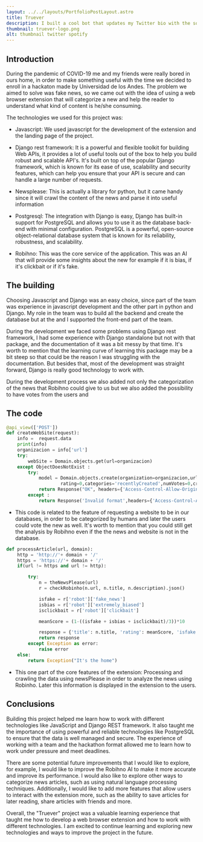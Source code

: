 ```yaml
---
layout: ../../layouts/PortfolioPostLayout.astro
title: Truever
description: I built a cool bot that updates my Twitter bio with the song I'm currently playing on Spotify using Node.js, Express, Twitter and Spotify APIs!
thumbnail: truever-logo.png
alt: thumbnail twitter spotify
---
```


## Introduction

During the pandemic of COVID-19 me and my friends were really bored in ours home, in order to make something useful with the time we decided to enroll in a hackaton made by Universidad de los Andes. The problem we aimed to solve was fake news, so we came out with the idea of using a web browser extension that will categorize a new and help the reader to understand what kind of content is he/she consuming.

The technologies we used for this project was:

- Javascript: We used javascript for the development of the extension and the landing page of the project.

- Django rest framework: It is a powerful and flexible toolkit for building Web APIs, it provides a lot of useful tools out of the box to help you build robust and scalable API's. It's built on top of the popular Django framework, which is known for its ease of use, scalability and security features, which can help you ensure that your API is secure and can handle a large number of requests.

- Newsplease: This is actually a library for python, but it came handy since it will crawl the content of the news and parse it into useful information

- Postgresql: The integration with Django is easy, Django has built-in support for PostgreSQL and allows you to use it as the database back-end with minimal configuration. PostgreSQL is a powerful, open-source object-relational database system that is known for its reliability, robustness, and scalability.

- Robihno: This was the core service of the application. This was an AI that will provide some insights about the new for example if it is bias, if it's clickbait or if it's fake.

## The building

Choosing Javascript and Django was an easy choice, since part of the team was experience in javascript development and the other part in python and Django. My role in the team was to build all the backend and create the database but at the and I supported the front-end part of the team.

During the development we faced some problems using Django rest framework, I had some experience with Django standalone but not with that package, and the documentation of it was a bit messy by that time. It's worth to mention that the learning curve of learning this package may be a bit steep so that could be the reason I was struggling with the documentation. But besides that, most of the development was straight forward, Django is really good technology to work with.

During the development process we also added not only the categorization of the news that Robihno could give to us but we also added the possibility to have votes from the users and

## The code

```python
@api_view(['POST'])
def createWebSite(request):
    info =  request.data
    print(info)
    organizacion = info['url']
    try:
        webSite = Domain.objects.get(url=organizacion)
    except ObjectDoesNotExist :
        try:
            model = Domain.objects.create(organization=organizacion,url=info['url'],
                    rating=0,categories='recentlyCreated',numVotes=0,creationDate=datetime.datetime.now(tz=timezone.utc))
            return Response("OK", headers={'Access-Control-Allow-Origin': '*'}, status=status.HTTP_201_CREATED)
        except :
            return Response('Invalid format',headers={'Access-Control-Allow-Origin': '*'},status=status.HTTP_400_BAD_REQUEST)

```

- This code is related to the feature of requesting a website to be in our databases, in order to be categorized by humans and later the users could vote the new as well. It's worth to mention that you could still get the analysis by Robihno even if the the news and website is not in the database.

```python
def processArticle(url, domain):
    http = 'http://'+ domain + '/'
    https = 'https://'+ domain + '/'
    if(url != https and url != http):

        try:
            n = theNewsPlease(url)
            r = checkRobinho(n.url, n.title, n.description).json()

            isfake = r['robot']['fake_news']
            isbias = r['robot']['extremely_biased']
            isclickbait = r['robot']['clickbait']

            meanScore = (1-((isfake + isbias + isclickbait)/3))*10

            response = {'title': n.title, 'rating': meanScore, 'isfake': isfake, 'isbiased': isbias, 'isclickbait': isclickbait}
            return response
        except Exception as error:
            raise error
    else:
        return Exception("It's the home")

```

- This one part of the core features of the extension: Processing and crawling the data using newsPlease in order to analyze the news using Robinho. Later this information is displayed in the extension to the users.

## Conclusions

Building this project helped me learn how to work with different technologies like JavaScript and Django REST framework. It also taught me the importance of using powerful and reliable technologies like PostgreSQL to ensure that the data is well managed and secure. The experience of working with a team and the hackathon format allowed me to learn how to work under pressure and meet deadlines.

There are some potential future improvements that I would like to explore, for example, I would like to improve the Robihno AI to make it more accurate and improve its performance. I would also like to explore other ways to categorize news articles, such as using natural language processing techniques. Additionally, I would like to add more features that allow users to interact with the extension more, such as the ability to save articles for later reading, share articles with friends and more.

Overall, the "Truever" project was a valuable learning experience that taught me how to develop a web browser extension and how to work with different technologies. I am excited to continue learning and exploring new technologies and ways to improve the project in the future.
